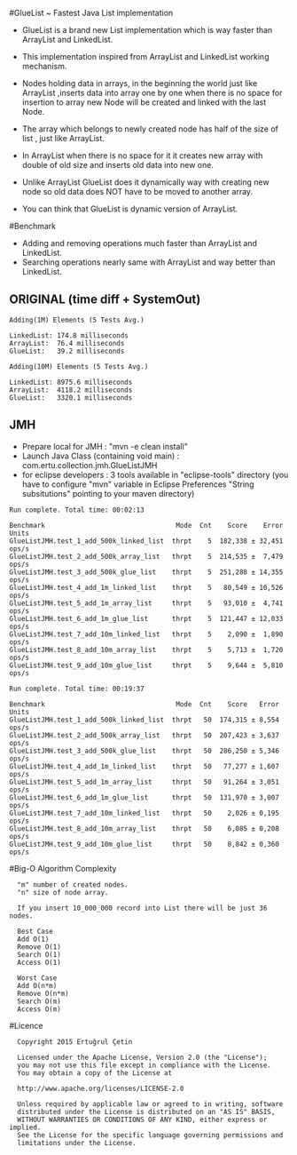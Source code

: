 #GlueList ~ Fastest Java List implementation

 - GlueList is a brand new List implementation which is way faster than ArrayList and LinkedList.
 
 - This implementation inspired from ArrayList and LinkedList working mechanism.
  
 - Nodes holding data in arrays, in the beginning the world just like ArrayList ,inserts data into array one by one when there is no space for insertion to array
  new Node will be created and linked with the last Node.
  
 - The array which belongs to newly created node has half of the size of list , just like ArrayList.
  
 - In ArrayList when there is no space for it it creates new array with double of old size and inserts old data into new one.
  
 - Unlike ArrayList GlueList does it dynamically way with creating new node so old data does NOT have to be moved to another array.
  
 - You can think that GlueList is dynamic version of ArrayList.
  
#Benchmark
 - Adding and removing operations much faster than ArrayList and LinkedList.
 - Searching operations nearly same with ArrayList and way better than LinkedList.

## ORIGINAL (time diff + SystemOut)
```
Adding(1M) Elements (5 Tests Avg.)

LinkedList: 174.8 milliseconds
ArrayList:  76.4 milliseconds
GlueList:   39.2 milliseconds

Adding(10M) Elements (5 Tests Avg.)

LinkedList: 8975.6 milliseconds
ArrayList:  4118.2 milliseconds
GlueList:   3320.1 milliseconds

```
## JMH
 - Prepare local for JMH : "mvn -e clean install"
 - Launch Java Class (containing void main) : com.ertu.collection.jmh.GlueListJMH
 - for eclipse developers : 3 tools available in "eclipse-tools" directory (you have to configure "mvn" variable in Eclipse Preferences "String subsitutions" pointing to your maven directory)

```
Run complete. Total time: 00:02:13

Benchmark                                 Mode  Cnt    Score    Error  Units
GlueListJMH.test_1_add_500k_linked_list  thrpt    5  182,338 ± 32,451  ops/s
GlueListJMH.test_2_add_500k_array_list   thrpt    5  214,535 ±  7,479  ops/s
GlueListJMH.test_3_add_500k_glue_list    thrpt    5  251,288 ± 14,355  ops/s
GlueListJMH.test_4_add_1m_linked_list    thrpt    5   80,549 ± 10,526  ops/s
GlueListJMH.test_5_add_1m_array_list     thrpt    5   93,010 ±  4,741  ops/s
GlueListJMH.test_6_add_1m_glue_list      thrpt    5  121,447 ± 12,033  ops/s
GlueListJMH.test_7_add_10m_linked_list   thrpt    5    2,090 ±  1,890  ops/s
GlueListJMH.test_8_add_10m_array_list    thrpt    5    5,713 ±  1,720  ops/s
GlueListJMH.test_9_add_10m_glue_list     thrpt    5    9,644 ±  5,810  ops/s
```
```
Run complete. Total time: 00:19:37

Benchmark                                 Mode  Cnt    Score   Error  Units
GlueListJMH.test_1_add_500k_linked_list  thrpt   50  174,315 ± 8,554  ops/s
GlueListJMH.test_2_add_500k_array_list   thrpt   50  207,423 ± 3,637  ops/s
GlueListJMH.test_3_add_500k_glue_list    thrpt   50  286,250 ± 5,346  ops/s
GlueListJMH.test_4_add_1m_linked_list    thrpt   50   77,277 ± 1,607  ops/s
GlueListJMH.test_5_add_1m_array_list     thrpt   50   91,264 ± 3,051  ops/s
GlueListJMH.test_6_add_1m_glue_list      thrpt   50  131,970 ± 3,007  ops/s
GlueListJMH.test_7_add_10m_linked_list   thrpt   50    2,026 ± 0,195  ops/s
GlueListJMH.test_8_add_10m_array_list    thrpt   50    6,085 ± 0,208  ops/s
GlueListJMH.test_9_add_10m_glue_list     thrpt   50    8,842 ± 0,360  ops/s
```

#Big-O Algorithm Complexity

```
  "m" number of created nodes.
  "n" size of node array.
  
  If you insert 10_000_000 record into List there will be just 36 nodes.
  
  Best Case
  Add O(1)
  Remove O(1)
  Search O(1)
  Access O(1)
  
  Worst Case
  Add O(n*m)
  Remove O(n*m)
  Search O(m)
  Access O(m)
```

#Licence
```
  Copyright 2015 Ertuğrul Çetin
  
  Licensed under the Apache License, Version 2.0 (the "License");
  you may not use this file except in compliance with the License.
  You may obtain a copy of the License at
  
  http://www.apache.org/licenses/LICENSE-2.0
  
  Unless required by applicable law or agreed to in writing, software
  distributed under the License is distributed on an "AS IS" BASIS,
  WITHOUT WARRANTIES OR CONDITIONS OF ANY KIND, either express or implied.
  See the License for the specific language governing permissions and
  limitations under the License.
```